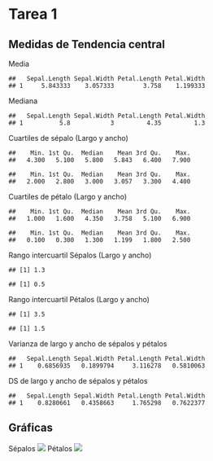 Tarea 1
================

## Medidas de Tendencia central

Media

    ##   Sepal.Length Sepal.Width Petal.Length Petal.Width
    ## 1     5.843333    3.057333        3.758    1.199333

Mediana

    ##   Sepal.Length Sepal.Width Petal.Length Petal.Width
    ## 1          5.8           3         4.35         1.3

Cuartiles de sépalo (Largo y ancho)

    ##    Min. 1st Qu.  Median    Mean 3rd Qu.    Max. 
    ##   4.300   5.100   5.800   5.843   6.400   7.900

    ##    Min. 1st Qu.  Median    Mean 3rd Qu.    Max. 
    ##   2.000   2.800   3.000   3.057   3.300   4.400

Cuartiles de pétalo (Largo y ancho)

    ##    Min. 1st Qu.  Median    Mean 3rd Qu.    Max. 
    ##   1.000   1.600   4.350   3.758   5.100   6.900

    ##    Min. 1st Qu.  Median    Mean 3rd Qu.    Max. 
    ##   0.100   0.300   1.300   1.199   1.800   2.500

Rango intercuartil Sépalos (Largo y ancho)

    ## [1] 1.3

    ## [1] 0.5

Rango intercuartil Pétalos (Largo y ancho)

    ## [1] 3.5

    ## [1] 1.5

Varianza de largo y ancho de sépalos y pétalos

    ##   Sepal.Length Sepal.Width Petal.Length Petal.Width
    ## 1    0.6856935   0.1899794     3.116278   0.5810063

DS de largo y ancho de sépalos y pétalos

    ##   Sepal.Length Sepal.Width Petal.Length Petal.Width
    ## 1    0.8280661   0.4358663     1.765298   0.7622377

## Gráficas

Sépalos ![](t1_files/figure-gfm/unnamed-chunk-10-1.png)<!-- --> Pétalos
![](t1_files/figure-gfm/unnamed-chunk-11-1.png)<!-- -->
